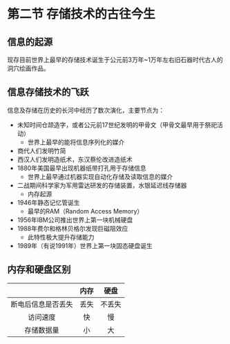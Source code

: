 # 第二节 存储技术的古往今生

## 信息的起源

现存目前世界上最早的存储技术诞生于公元前3万年~1万年左右旧石器时代古人的洞穴绘画作品。

## 信息存储技术的飞跃

信息及存储在历史的长河中经历了数次演化，主要节点为：

- 未知时间仓颉造字，或者公元前17世纪发明的甲骨文（甲骨文最早用于祭祀活动）
    + 世界上最早的能将信息序列化的媒介
- 商代人们发明竹简
- 西汉人们发明造纸术，东汉蔡伦改进造纸术
- 1880年美国最早出现机器纸带打孔用于存储信息
    + 世界上最早通过机器实现自动化存储及读取信息的媒介
- 二战期间科学家为军用雷达研发的存储装置，水银延迟线存储器
    + 内存起源
- 1946年静态记忆管诞生
    + 最早的RAM（Random Access Memory）
- 1956年IBM公司推出世界上第一块机械硬盘
- 1988年费尔和格林贝格尔发现巨磁阻效应
    + 此特性极大提升存储能力
- 1989年（有说1991年）世界上第一块固态硬盘诞生

## 内存和硬盘区别

|  | 内存 | 硬盘
| :---: | :---: | :---: |
| 断电后信息是否丢失 | 丢失 | 不丢失 |
| 访问速度 | 快 | 慢 |
| 存储数据量 | 小 | 大 |

